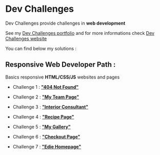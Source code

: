 # Dev Challenges

Dev Challenges provide challenges in **web development**

See my [Dev Challenges portfolio](https://devchallenges.io/portfolio/nggar) and for more informations check [Dev Challenges website](https://devchallenges.io/)

You can find below my solutions :

## Responsive Web Developer Path :

Basics responsive **HTML/CSS/JS** websites and pages

-   Challenge 1 : [**"404 Not Found"**](https://github.com/nggar/devchallenges.io/tree/main/1-responsive-web-developer-path/1__404-not-found)

-   Challenge 2 : [**"My Team Page"**](https://github.com/nggar/devchallenges.io/tree/main/1-responsive-web-developer-path/2__my-team-page)

-   Challenge 3 : [**"Interior Consultant"**](https://github.com/nggar/devchallenges.io/tree/main/1-responsive-web-developer-path/3__interior-consultant)

-   Challenge 4 : [**"Recipe Page"**](https://github.com/nggar/devchallenges.io/tree/main/1-responsive-web-developer-path/4__recipe-page)

-   Challenge 5 : [**"My Gallery"**](https://github.com/nggar/devchallenges.io/tree/main/1-responsive-web-developer-path/5__my-gallery)

-   Challenge 6 : [**"Checkout Page"**](https://github.com/nggar/devchallenges.io/tree/main/1-responsive-web-developer-path/6__check-out-page)

-   Challenge 7 : [**"Edie Homepage"**](https://github.com/nggar/devchallenges.io/tree/main/1-responsive-web-developer-path/7__edie-homepage)
